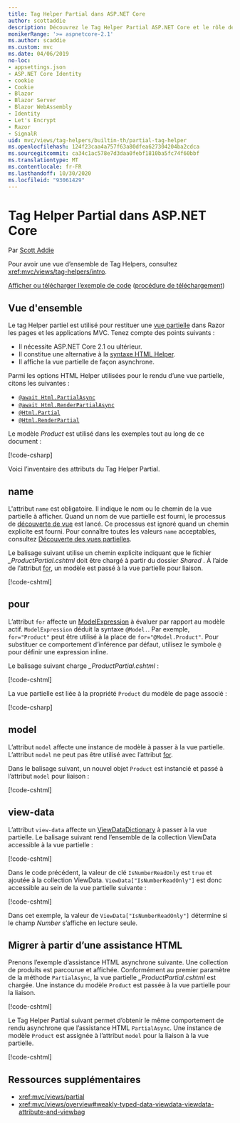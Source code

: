 ```yaml
---
title: Tag Helper Partial dans ASP.NET Core
author: scottaddie
description: Découvrez le Tag Helper Partial ASP.NET Core et le rôle de ses attributs dans le rendu d’une vue partielle.
monikerRange: '>= aspnetcore-2.1'
ms.author: scaddie
ms.custom: mvc
ms.date: 04/06/2019
no-loc:
- appsettings.json
- ASP.NET Core Identity
- cookie
- Cookie
- Blazor
- Blazor Server
- Blazor WebAssembly
- Identity
- Let's Encrypt
- Razor
- SignalR
uid: mvc/views/tag-helpers/builtin-th/partial-tag-helper
ms.openlocfilehash: 124f23caa4a757f63a80dfea627304204ba2cdca
ms.sourcegitcommit: ca34c1ac578e7d3daa0febf1810ba5fc74f60bbf
ms.translationtype: MT
ms.contentlocale: fr-FR
ms.lasthandoff: 10/30/2020
ms.locfileid: "93061429"
---
```

# <a name="partial-tag-helper-in-aspnet-core"></a>Tag Helper Partial dans ASP.NET Core

Par [Scott Addie](https://github.com/scottaddie)

Pour avoir une vue d’ensemble de Tag Helpers, consultez <xref:mvc/views/tag-helpers/intro>.

[Afficher ou télécharger l’exemple de code](https://github.com/dotnet/AspNetCore.Docs/tree/master/aspnetcore/mvc/views/tag-helpers/built-in/samples) ([procédure de téléchargement](xref:index#how-to-download-a-sample))

## <a name="overview"></a>Vue d'ensemble

Le tag Helper partiel est utilisé pour restituer une [vue partielle](xref:mvc/views/partial) dans Razor les pages et les applications MVC. Tenez compte des points suivants :

* Il nécessite ASP.NET Core 2.1 ou ultérieur.
* Il constitue une alternative à la [syntaxe HTML Helper](xref:mvc/views/partial#reference-a-partial-view).
* Il affiche la vue partielle de façon asynchrone.

Parmi les options HTML Helper utilisées pour le rendu d’une vue partielle, citons les suivantes :

* [`@await Html.PartialAsync`](/dotnet/api/microsoft.aspnetcore.mvc.rendering.htmlhelperpartialextensions.partialasync)
* [`@await Html.RenderPartialAsync`](/dotnet/api/microsoft.aspnetcore.mvc.rendering.htmlhelperpartialextensions.renderpartialasync)
* [`@Html.Partial`](/dotnet/api/microsoft.aspnetcore.mvc.rendering.htmlhelperpartialextensions.partial)
* [`@Html.RenderPartial`](/dotnet/api/microsoft.aspnetcore.mvc.rendering.htmlhelperpartialextensions.renderpartial)

Le modèle *Product* est utilisé dans les exemples tout au long de ce document :

[!code-csharp[](samples/TagHelpersBuiltIn/Models/Product.cs)]

Voici l’inventaire des attributs du Tag Helper Partial.

## <a name="name"></a>name

L'attribut `name` est obligatoire. Il indique le nom ou le chemin de la vue partielle à afficher. Quand un nom de vue partielle est fourni, le processus de [découverte de vue](xref:mvc/views/overview#view-discovery) est lancé. Ce processus est ignoré quand un chemin explicite est fourni. Pour connaître toutes les valeurs `name` acceptables, consultez [Découverte des vues partielles](xref:mvc/views/partial#partial-view-discovery).

Le balisage suivant utilise un chemin explicite indiquant que le fichier *_ProductPartial.cshtml* doit être chargé à partir du dossier *Shared* . À l’aide de l’attribut [for](#for), un modèle est passé à la vue partielle pour liaison.

[!code-cshtml[](samples/TagHelpersBuiltIn/Pages/Product.cshtml?name=snippet_Name)]

## <a name="for"></a>pour

L’attribut `for` affecte un [ModelExpression](/dotnet/api/microsoft.aspnetcore.mvc.viewfeatures.modelexpression) à évaluer par rapport au modèle actif. `ModelExpression` déduit la syntaxe `@Model.`. Par exemple, `for="Product"` peut être utilisé à la place de `for="@Model.Product"`. Pour substituer ce comportement d’inférence par défaut, utilisez le symbole `@` pour définir une expression inline.

Le balisage suivant charge *_ProductPartial.cshtml* :

[!code-cshtml[](samples/TagHelpersBuiltIn/Pages/Product.cshtml?name=snippet_For)]

La vue partielle est liée à la propriété `Product` du modèle de page associé :

[!code-csharp[](samples/TagHelpersBuiltIn/Pages/Product.cshtml.cs?highlight=8)]

## <a name="model"></a>model

L’attribut `model` affecte une instance de modèle à passer à la vue partielle. L’attribut `model` ne peut pas être utilisé avec l’attribut [for](#for).

Dans le balisage suivant, un nouvel objet `Product` est instancié et passé à l’attribut `model` pour liaison :

[!code-cshtml[](samples/TagHelpersBuiltIn/Pages/Product.cshtml?name=snippet_Model)]

## <a name="view-data"></a>view-data

L’attribut `view-data` affecte un [ViewDataDictionary](/dotnet/api/microsoft.aspnetcore.mvc.viewfeatures.viewdatadictionary) à passer à la vue partielle. Le balisage suivant rend l’ensemble de la collection ViewData accessible à la vue partielle :

[!code-cshtml[](samples/TagHelpersBuiltIn/Pages/Product.cshtml?name=snippet_ViewData&highlight=5-)]

Dans le code précédent, la valeur de clé `IsNumberReadOnly` est `true` et ajoutée à la collection ViewData. `ViewData["IsNumberReadOnly"]` est donc accessible au sein de la vue partielle suivante :

[!code-cshtml[](samples/TagHelpersBuiltIn/Pages/Shared/_ProductViewDataPartial.cshtml?highlight=5)]

Dans cet exemple, la valeur de `ViewData["IsNumberReadOnly"]` détermine si le champ *Number* s’affiche en lecture seule.

## <a name="migrate-from-an-html-helper"></a>Migrer à partir d’une assistance HTML

Prenons l’exemple d’assistance HTML asynchrone suivante. Une collection de produits est parcourue et affichée. Conformément au premier paramètre de la méthode `PartialAsync`, la vue partielle *_ProductPartial.cshtml* est chargée. Une instance du modèle `Product` est passée à la vue partielle pour la liaison.

[!code-cshtml[](samples/TagHelpersBuiltIn/Pages/Products.cshtml?name=snippet_HtmlHelper&highlight=3)]

Le Tag Helper Partial suivant permet d’obtenir le même comportement de rendu asynchrone que l’assistance HTML `PartialAsync`. Une instance de modèle `Product` est assignée à l’attribut `model` pour la liaison à la vue partielle.

[!code-cshtml[](samples/TagHelpersBuiltIn/Pages/Products.cshtml?name=snippet_TagHelper&highlight=3)]

## <a name="additional-resources"></a>Ressources supplémentaires

* <xref:mvc/views/partial>
* <xref:mvc/views/overview#weakly-typed-data-viewdata-viewdata-attribute-and-viewbag>
